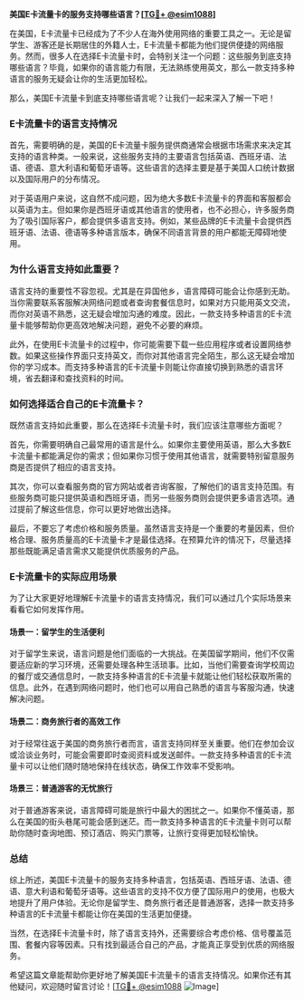 **美国E卡流量卡的服务支持哪些语言？[[TG💪+ @esim1088](https://t.me/s/esim1088)]**

在美国，E卡流量卡已经成为了不少人在海外使用网络的重要工具之一。无论是留学生、游客还是长期居住的外籍人士，E卡流量卡都能为他们提供便捷的网络服务。然而，很多人在选择E卡流量卡时，会特别关注一个问题：这些服务到底支持哪些语言？毕竟，如果你的语言能力有限，无法熟练使用英文，那么一款支持多种语言的服务无疑会让你的生活更加轻松。

那么，美国E卡流量卡到底支持哪些语言呢？让我们一起来深入了解一下吧！

### **E卡流量卡的语言支持情况**

首先，需要明确的是，美国的E卡流量卡服务提供商通常会根据市场需求来决定其支持的语言种类。一般来说，这些服务支持的主要语言包括英语、西班牙语、法语、德语、意大利语和葡萄牙语等。这些语言的选择主要是基于美国人口统计数据以及国际用户的分布情况。

对于英语用户来说，这自然不成问题，因为绝大多数E卡流量卡的界面和客服都会以英语为主。但如果你是西班牙语或其他语言的使用者，也不必担心，许多服务商为了吸引国际客户，都会提供多语言支持。例如，某些品牌的E卡流量卡会提供西班牙语、法语、德语等多种语言版本，确保不同语言背景的用户都能无障碍地使用。

### **为什么语言支持如此重要？**

语言支持的重要性不容忽视。尤其是在异国他乡，语言障碍可能会让你感到无助。当你需要联系客服解决网络问题或者查询套餐信息时，如果对方只能用英文交流，而你对英语不熟悉，这无疑会增加沟通的难度。因此，一款支持多种语言的E卡流量卡能够帮助你更高效地解决问题，避免不必要的麻烦。

此外，在使用E卡流量卡的过程中，你可能需要下载一些应用程序或者设置网络参数。如果这些操作界面只支持英文，而你对其他语言完全陌生，那么这无疑会增加你的学习成本。而支持多种语言的E卡流量卡则能让你直接切换到熟悉的语言环境，省去翻译和查找资料的时间。

### **如何选择适合自己的E卡流量卡？**

既然语言支持如此重要，那么在选择E卡流量卡时，我们应该注意哪些方面呢？

首先，你需要明确自己最常用的语言是什么。如果你主要使用英语，那么大多数E卡流量卡都能满足你的需求；但如果你习惯于使用其他语言，就需要特别留意服务商是否提供了相应的语言支持。

其次，你可以查看服务商的官方网站或者咨询客服，了解他们的语言支持范围。有些服务商可能只提供英语和西班牙语，而另一些服务商则会提供更多语言选项。通过提前了解这些信息，你可以更好地做出选择。

最后，不要忘了考虑价格和服务质量。虽然语言支持是一个重要的考量因素，但价格合理、服务质量高的E卡流量卡才是最佳选择。在预算允许的情况下，尽量选择那些既能满足语言需求又能提供优质服务的产品。

### **E卡流量卡的实际应用场景**

为了让大家更好地理解E卡流量卡的语言支持情况，我们可以通过几个实际场景来看看它如何发挥作用。

#### **场景一：留学生的生活便利**

对于留学生来说，语言问题是他们面临的一大挑战。在美国留学期间，他们不仅需要适应新的学习环境，还需要处理各种生活琐事。比如，当他们需要查询学校周边的餐厅或交通信息时，一款支持多种语言的E卡流量卡就能让他们轻松获取所需的信息。此外，在遇到网络问题时，他们也可以用自己熟悉的语言与客服沟通，快速解决问题。

#### **场景二：商务旅行者的高效工作**

对于经常往返于美国的商务旅行者而言，语言支持同样至关重要。他们在参加会议或洽谈业务时，可能会需要即时查阅资料或发送邮件。一款支持多种语言的E卡流量卡可以让他们随时随地保持在线状态，确保工作效率不受影响。

#### **场景三：普通游客的无忧旅行**

对于普通游客来说，语言障碍可能是旅行中最大的困扰之一。如果你不懂英语，那么在美国的街头巷尾可能会感到迷茫。而一款支持多种语言的E卡流量卡则可以帮助你随时查询地图、预订酒店、购买门票等，让旅行变得更加轻松愉快。

### **总结**

综上所述，美国E卡流量卡的服务支持多种语言，包括英语、西班牙语、法语、德语、意大利语和葡萄牙语等。这些语言的支持不仅方便了国际用户的使用，也极大地提升了用户体验。无论你是留学生、商务旅行者还是普通游客，选择一款支持多种语言的E卡流量卡都能让你在美国的生活更加便捷。

当然，在选择E卡流量卡时，除了语言支持外，还需要综合考虑价格、信号覆盖范围、套餐内容等因素。只有找到最适合自己的产品，才能真正享受到优质的网络服务。

希望这篇文章能帮助你更好地了解美国E卡流量卡的语言支持情况。如果你还有其他疑问，欢迎随时留言讨论！[[TG💪+ @esim1088](https://t.me/s/esim1088) ![Image](https://i.postimg.cc/4NQfJmqS/Snipaste-2025-05-13-00-14-12.png)]